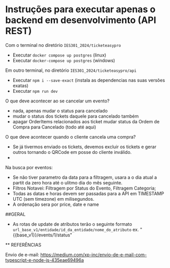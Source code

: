 # Instruções para executar apenas o backend em desenvolvimento (API REST)

Com o terminal no diretório `IES301_2024/ticketeasypro`
 - Executar `docker compose up postgres` (linux)
 - Executar `docker-compose up postgres` (windows)

Em outro terminal, no diretório `IES301_2024/ticketeasypro/api`
 - Executar `npm i --save-exact` (instala as dependencias nas suas versões exatas)
 - Executar `npm run dev` 



O que deve acontecer ao se cancelar um evento?
 - nada, apenas mudar o status para cancelado
 - mudar o status dos tickets daquele para cancelado também
 - apagar OrderItems relacionados aos ticket mudar status da Ordem de Compra para Cancelado (todo até aqui)

O que deve acontecer quando o cliente cancela uma compra?
 - Se já tivermos enviado os tickets, devemos excluir os tickets e gerar outros tornando o QRCode em posse do cliente inválido.
 - 

Na busca por eventos:
 - Se não tiver parametro da data para a filtragem, usara a o dia atual a partit da zero hora até o ulitmo dia do mês seguinte.
 - Filtros Notavei: Filtragem por Status do Evento, Filtragem Categoria;
 - Todas as datas e horas devem ser passadas para a API em TIMESTAMP UTC (sem timezone) em milisegundos.
 - A ordenação sera por price, date e name


##GERAL
 - As rotas de update de atributos terão o seguinte formato 
    `url_base_v1/entidade/id_da_entidade/nome_do_atributo`
    ex. "{{base_v1}}/events/1/status"








** REFERÊNCIAS

Envio de e-mail: https://medium.com/xp-inc/envio-de-e-mail-com-typescript-e-node-js-435eae69496a